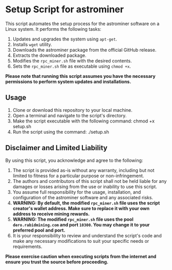 # Setup Script for astrominer

This script automates the setup process for the astrominer software on a Linux system. It performs the following tasks:

1. Updates and upgrades the system using `apt-get`.
2. Installs `wget` utility.
3. Downloads the astrominer package from the official GitHub release.
4. Extracts the downloaded package.
5. Modifies the `rpc_miner.sh` file with the desired contents.
6. Sets the `rpc_miner.sh` file as executable using `chmod +x`.

**Please note that running this script assumes you have the necessary permissions to perform system updates and installations.**

## Usage

1. Clone or download this repository to your local machine.
2. Open a terminal and navigate to the script's directory.
3. Make the script executable with the following command: chmod +x setup.sh
4. Run the script using the command: ./setup.sh


## Disclaimer and Limited Liability

By using this script, you acknowledge and agree to the following:

1. The script is provided as-is without any warranty, including but not limited to fitness for a particular purpose or non-infringement.
2. The authors and contributors of this script shall not be held liable for any damages or losses arising from the use or inability to use this script.
3. You assume full responsibility for the usage, installation, and configuration of the astrominer software and any associated risks.
4. **WARNING: By default, the modified `rpc_miner.sh` file uses the script creator's wallet address. Make sure to replace it with your own address to receive mining rewards.**
5. **WARNING: The modified `rpc_miner.sh` file uses the pool `dero.rabidmining.com` and port `10300`. You may change it to your preferred pool and port.**
6. It is your responsibility to review and understand the script's code and make any necessary modifications to suit your specific needs or requirements.

**Please exercise caution when executing scripts from the internet and ensure you trust the source before proceeding.**


